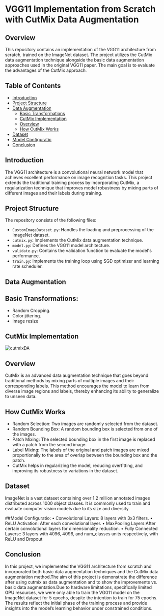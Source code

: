 # VGG11 Implementation from Scratch with CutMix Data Augmentation

## Overview

This repository contains an implementation of the VGG11 architecture from scratch, trained on the ImageNet dataset. The project utilizes the CutMix data augmentation technique alongside the basic data augmentation approaches used in the original VGG11 paper. The main goal is to evaluate the advantages of the CutMix approach.

## Table of Contents

- [Introduction](#introduction)
- [Project Structure](#project-structure)
- [Data Augmentation](#data-augmentation)
  - [Basic Transformations](#basic-transformations)
  - [CutMix Implementation](#cutmix-implementation)
  - [Overview](#Overview)
  - [How CutMix Works](#How-CutMix-Works)
- [Dataset](#Dataset)
- [Model Configuratio](#Model-Configuratio)
- [Conclusion](#Conclusion)
 
## Introduction

The VGG11 architecture is a convolutional neural network model that achieves excellent performance on image recognition tasks. This project extends the traditional training process by incorporating CutMix, a regularization technique that improves model robustness by mixing parts of different images and their labels during training.

## Project Structure

The repository consists of the following files:

- `CustomImageDataset.py`: Handles the loading and preprocessing of the ImageNet dataset.
- `cutmix.py`: Implements the CutMix data augmentation technique.
- `model.py`: Defines the VGG11 model architecture.
- `validate.py`: Contains the validation function to evaluate the model's performance.
- `train.py`: Implements the training loop using SGD optimizer and learning rate scheduler.
  
## Data Augmentation
## Basic Transformations:
- Random Cropping.
- Color jittering.
- Image resize

## CutMix Implementation
 ![cutmixDA](https://github.com/leemaHmaid/VGG1-CutMix/assets/52715254/c010f5f9-6ba0-46c7-8837-95634aaac367)

## Overview
CutMix is an advanced data augmentation technique that goes beyond traditional methods by mixing parts of multiple images and their corresponding labels. This method encourages the model to learn from diverse image regions and labels, thereby enhancing its ability to generalize to unseen data.

## How CutMix Works
- Random Selection: Two images are randomly selected from the dataset.
- Random Bounding Box: A random bounding box is selected from one of the images.
- Patch Mixing: The selected bounding box in the first image is replaced with a patch from the second image.
- Label Mixing: The labels of the original and patch images are mixed proportionally to the area of overlap between the bounding box and the patch.
- CutMix helps in regularizing the model, reducing overfitting, and improving its robustness to variations in the dataset.
## Dataset

ImageNet is a vast dataset containing over 1.2 million annotated images distributed across
1000 object classes. It is commonly used to train and evaluate computer vision models due
to its size and diversity.

##Model Configuratio:
• Convolutional Layers: 8 layers with 3x3 filters.
• ReLU Activation: After each convolutional layer.
• MaxPooling Layers:After certain convolutional layers for dimensionality reduction.
• Fully Connected Layers:: 3 layers with 4096, 4096, and num_classes units
respectively, with ReLU and Dropout

## Conclusion
In this project, we implemented the VGG11 architecture from scratch and incorporated
both basic data augmentation techniques and the CutMix data augmentation method.The
aim of this project is demonstrate the difference after using cutmix as data augmentation
and to show the improvements vs. basic data augmentation.Due to hardware limitations,
specifically limited GPU resources, we were only able to train the VGG11 model on the
ImageNet dataset for 5 epochs, despite the intention to train for 75 epochs. The results
reflect the initial phase of the training process and provide insights into the model’s learning
behavior under constrained conditions.

